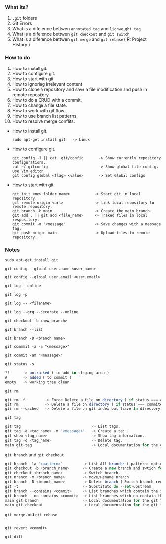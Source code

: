 ### What its?

1. `.git` folders
2. Git Errors
3. What is a diference bettwen `annotated tag` and `lighweight tag`
4. What is a diference bettwen `git checkout` and `git switch`
5. What is a diference bettwen `git merge` and `git rebase` ( R: Project History )

### How to do

1. How to install git.
2. How to configure git.
3. How to start with git
4. How to ignoring irrelevant content
5. How to clone a repository and save a file modification and push in remote repository.
6. How to do a CRUD with a commit.
7. How to change a file state.
8. How to work with git flow.
9. How to use branch list patterns.
10. How to resolve merge conflits.

- How to install git.
    
    ```docker
    sudo apt-get install git   -> Linux
    ```
    

- How to configure git.
    
    ```docker
    git config -l || cat .git/config       -> Show currently repository configurations.
    cat ~/.gitconfig                       -> Show global file config. Use Vim editor
    git config global <flag> <value>       -> Set Global configs
    ```
    

- How to start with git
    
    ```docker
    git init <new_folder_name>           -> Start git in local repository.
    git remote origin <url>              -> link local repository to remote repository.
    git branch -M main                   -> Create the main branch.
    git add . || git add <file_name>     -> Traked files in local respository.
    git commit -m "<message"             -> Save changes with a message tag.
    git push origin main                 -> Upload files to remote repository.
    ```
    

### Notes

`sudo apt-get install git`

`git config --global user.name <user_name>`

`git config --global user.email <user.email>`

`git log --online`

`git log -p`

`git log -- <filename>`

`git log --grg --decorate --online`

`git checkout -b <new_branch>`

`git branch --list`

`git branch -D <branch_name>`  

`git commmit -a -m "<message>"`

`git commit -am "<message>"`

`git status -s`

```jsx
??      -> untracked ( to add in staging area )
A       -> added ( to commit )
empty   -> working tree clean
```

 

`git rm`

```jsx
git rm -f         -> Force Delete a file on directory ( if status === added )
git rm            -> Delete a file on directory ( if status === commited )
git rm --cached   -> Delete a file on git index but leave in directory
```

`git tag`

```jsx
git tag                                -> List tags.
git tag -a <tag_name> -m "<message>"   -> Create a tag .
git show <tag_name>                    -> Show tag information.
git tag -d <tag_name>                  -> Delete tag.
main git-tag                           -> Local documentation for the git tag command.
```

`git branch` and `git checkout`

```jsx
git branch -la "<pattern>"         -> List All branchs ( pattern: optional )
git checkout -b <branch_name>      -> Create a new branch and swtich for this.
git checkout <branch_name>         -> Switch branch.
git branch -M <branch_name>        -> Move/Rename branch.
git branch -D <branch_name>        -> Delete branch ( Switch branch required )
git -t                             -> Substituto do --set-upstream
git branch --contains <commit>     -> List branches which contain the specified commit
git branch --no-contains <commit>  -> List branches which no contain the specified commit
main git-branch                    -> Local documentation for the git tag command.
main git-checkout                  -> Local documentation for the git tag command.
```

`git merge` and `git rebase`

```jsx

```

`git revert <commit>`

`git diff`